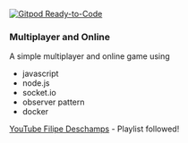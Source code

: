 [![Gitpod Ready-to-Code](https://img.shields.io/badge/Gitpod-Ready--to--Code-blue?logo=gitpod)](https://gitpod.io/#https://github.com/Cristian-Menguer/snake-multiplayer-online) 

### Multiplayer and Online

A simple multiplayer and online game using 

- javascript
- node.js
- socket.io
- observer pattern
- docker

[YouTube Filipe Deschamps](https://www.youtube.com/playlist?list=PLMdYygf53DP5SVQQrkKCVWDS0TwYLVitL) - Playlist followed!
